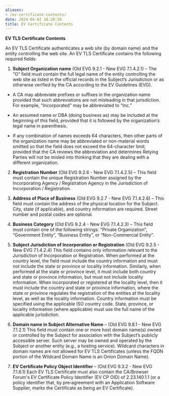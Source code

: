 ```yaml
---
aliases:
- /ev-certificate-contents/
date: 2024-04-02 18:28:58
title: EV Certificate Contents
---
```


**EV TLS Certificate Contents**

An EV TLS Certificate authenticates a web site (by domain name) and the entity controlling the web site. An EV TLS Certificate contains the following required fields:

1. **Subject Organization name** (Old EVG 9.2.1 - New EVG 7.1.4.2.1) – The “O” field must contain the full legal name of the entity controlling the web site as listed in the official records in the Subject’s Jurisdiction or as otherwise verified by the CA according to the EV Guidelines (EVG).

* A CA may abbreviate prefixes or suffixes in the organization name provided that such abbreviations are not misleading in that jurisdiction. For example, “Incorporated” may be abbreviated to “Inc.”

* An assumed name or DBA (doing business as) may be included at the beginning of this field, provided that it is followed by the organization’s legal name in parenthesis.

* If any combination of names exceeds 64 characters, then other parts of the organization name may be abbreviated or non-material words omitted so that the field does not exceed the 64-character limit; provided that the CA reviews the abbreviation and determines Relying Parties will not be misled into thinking that they are dealing with a different organization.

2. **Registration Number** (Old EVG 9.2.6 - New EVG 7.1.4.2.5) – This field must contain the unique Registration Number assigned by the Incorporating Agency / Registration Agency in the Jurisdiction of Incorporation / Registration.

3. **Address of Place of Business** (Old EVG 9.2.7 - New EVG 7.1.4.2.6) – This field must contain the address of the physical location for the Subject. City, state (if applicable), and country information are required. Street number and postal codes are optional.

4. **Business Category** (Old EVG 9.2.4 - New EVG 7.1.4.2.3) – This field must contain one of the following strings: “Private Organization”, “Government Entity”, “Business Entity”, or “Non-Commercial Entity”.

5. **Subject Jurisdiction of Incorporation or Registration** (Old EVG 9.2.5 - New EVG 7.1.4.2.4) This field contains only information relevant to the Jurisdiction of Incorporation or Registration. When performed at the country level, the field must include the country information and must not include the state or province or locality information. Similarly, when performed at the state or province level, it must include both country and state or province information, but must not include locality information. When incorporated or registered at the locality level, then it must include the country and state or province information, where the state or province regulates the registration of the entities at the locality level, as well as the locality information. Country information must be specified using the applicable ISO country code. State, province, or locality information (where applicable) must use the full name of the applicable jurisdiction.

6. **Domain name in Subject Alternative Name** – (Old EVG 9.8.1 - New EVG 7.1.2.1) This field must contain one or more host domain name(s) owned or controlled by the Subject for association with the Subject’s publicly accessible server. Such server may be owned and operated by the Subject or another entity (e.g., a hosting service). Wildcard characters in domain names are not allowed for EV TLS Certificates (unless the FQDN portion of the Wildcard Domain Name is an Onion Domain Name).

7. **EV Certificate Policy Object Identifier** – (Old EVG 9.3.2 - New EVG 7.1.6.1) Each EV TLS Certificate must also contain the CA/Browser Forum's EV Certificate Policy Identifier (EV CP OID) of 2.23.140.1.1 (or a policy identifier that, by
pre‐agreement with an Application Software Supplier, marks the Certificate as being an EV Certificate).
